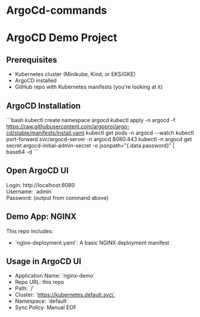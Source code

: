 # ArgoCd-commands
# ArgoCD Demo Project

## Prerequisites
- Kubernetes cluster (Minikube, Kind, or EKS/GKE)
- ArgoCD installed
- GitHub repo with Kubernetes manifests (you're looking at it)

## ArgoCD Installation
\`\`\`bash
kubectl create namespace argocd
kubectl apply -n argocd -f https://raw.githubusercontent.com/argoproj/argo-cd/stable/manifests/install.yaml
kubectl get pods -n argocd --watch
kubectl port-forward svc/argocd-server -n argocd 8080:443
kubectl -n argocd get secret argocd-initial-admin-secret -o jsonpath="{.data.password}" | base64 -d
\`\`\`

## Open ArgoCD UI
Login: http://localhost:8080  
Username: \`admin\`  
Password: (output from command above)

## Demo App: NGINX

This repo includes:
- \`nginx-deployment.yaml\`: A basic NGINX deployment manifest

## Usage in ArgoCD UI
- Application Name: \`nginx-demo\`
- Repo URL: this repo
- Path: \`/\`
- Cluster: \`https://kubernetes.default.svc\`
- Namespace: \`default\`
- Sync Policy: Manual
EOF
